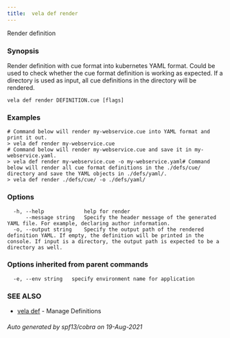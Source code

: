 ```yaml
---
title:  vela def render
---
```


Render definition

### Synopsis

Render definition with cue format into kubernetes YAML format. Could be used to check whether the cue format definition is working as expected. If a directory is used as input, all cue definitions in the directory will be rendered.

```
vela def render DEFINITION.cue [flags]
```

### Examples

```
# Command below will render my-webservice.cue into YAML format and print it out.
> vela def render my-webservice.cue
# Command below will render my-webservice.cue and save it in my-webservice.yaml.
> vela def render my-webservice.cue -o my-webservice.yaml# Command below will render all cue format definitions in the ./defs/cue/ directory and save the YAML objects in ./defs/yaml/.
> vela def render ./defs/cue/ -o ./defs/yaml/
```

### Options

```
  -h, --help             help for render
      --message string   Specify the header message of the generated YAML file. For example, declaring author information.
  -o, --output string    Specify the output path of the rendered definition YAML. If empty, the definition will be printed in the console. If input is a directory, the output path is expected to be a directory as well.
```

### Options inherited from parent commands

```
  -e, --env string   specify environment name for application
```

### SEE ALSO

* [vela def](vela_def.md)	 - Manage Definitions

###### Auto generated by spf13/cobra on 19-Aug-2021
